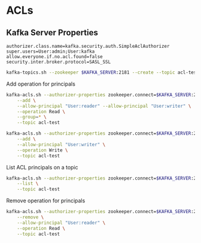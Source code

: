 # ACLs

## Kafka Server Properties

```properties
authorizer.class.name=kafka.security.auth.SimpleAclAuthorizer
super.users=User:admin;User:kafka
allow.everyone.if.no.acl.found=false
security.inter.broker.protocol=SASL_SSL
```

```bash
kafka-topics.sh --zookeeper $KAFKA_SERVER:2181 --create --topic acl-test --replication-factor 1 --partitions 1
```

Add operation for principals
```bash
kafka-acls.sh --authorizer-properties zookeeper.connect=$KAFKA_SERVER:2181 \
    --add \
    --allow-principal "User:reader" --allow-principal "User:writer" \
    --operation Read \
    --group=* \
    --topic acl-test

kafka-acls.sh --authorizer-properties zookeeper.connect=$KAFKA_SERVER:2181 \
    --add \
    --allow-principal "User:writer" \
    --operation Write \
    --topic acl-test
```

List ACL  principals on a topic
```bash
kafka-acls.sh --authorizer-properties zookeeper.connect=$KAFKA_SERVER:2181 \
    --list \
    --topic acl-test
```

Remove operation for principals
```bash
kafka-acls.sh --authorizer-properties zookeeper.connect=$KAFKA_SERVER:2181 \
    --remove \
    --allow-principal "User:reader" \
    --operation Read \
    --topic acl-test
```




